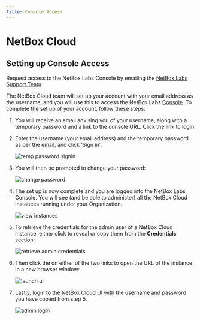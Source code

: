 ```yaml
---
title: Console Access
---
```

# NetBox Cloud

## Setting up Console Access

Request access to the NetBox Labs Console by emailing the [NetBox Labs Support Team](mailto:support@netboxlabs.com). 

The NetBox Cloud team will set up your account with your email address as the username, and you will use this to access the NetBox Labs [Console](https://console.netboxlabs.com/dashboard/). To complete the set up of your account, follow these steps: 

1. You will receive an email advising you of your username, along with a temporary password and a link to the console URL. Click the link to login

2. Enter the username (your email address) and the temporary password as per the email, and click ‘Sign in’: 

    ![temp password signin](../images/console_access/tmp_pwd_signin.png)

3. You will then be prompted to change your password: 

    ![change password](../images/console_access/change_pwd.png)

4. The set up is now complete and you are logged into the NetBox Labs Console. You will see (and be able to administer) all the NetBox Cloud instances running under your Organization.

    ![view instances](../images/console_access/view_instances.png)

5. To retrieve the credentials for the admin user of a NetBox Cloud instance, either click to reveal or copy them from the **Credentials** section: 

    ![retrieve admin credentials](../images/console_access/get_credentials.png)

6. Then click the on either of the two links to open the URL of the instance in a new browser window:

    ![launch ui](../images/console_access/launch_ui.png)

7. Lastly, login to the NetBox Cloud UI with the username and password you have copied from step 5: 

    ![admin login](../images/console_access/admin_login.png)
